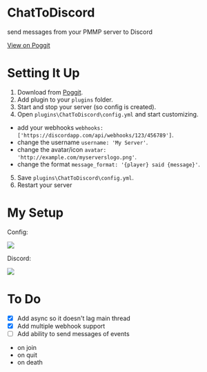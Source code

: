 # ChatToDiscord
send messages from your PMMP server to Discord

[View on Poggit](https://poggit.pmmp.io/ci/eDroiid/ChatToDiscord/ChatToDiscord)

# Setting It Up
1. Download from [Poggit](https://poggit.pmmp.io/ci/eDroiid/ChatToDiscord/ChatToDiscord).
2. Add plugin to your `plugins` folder.
3. Start and stop your server (so config is created).
4. Open `plugins\ChatToDiscord\config.yml` and start customizing.
  - add your webhooks `webhooks: ['https://discordapp.com/api/webhooks/123/456789']`.
  - change the username `username: 'My Server'`.
  - change the avatar/icon `avatar: 'http://example.com/myserverslogo.png'`.
  - change the format `message_format: '{player} said {message}'`.
5. Save `plugins\ChatToDiscord\config.yml`.
6. Restart your server

# My Setup
Config:

![](http://puu.sh/wCTUs/2fe1737ded.png)

Discord:

![](http://puu.sh/wCTWY/73535fb931.png)

# To Do
- [x] Add async so it doesn't lag main thread
- [x] Add multiple webhook support
- [ ] Add ability to send messages of events
 - on join
 - on quit
 - on death
